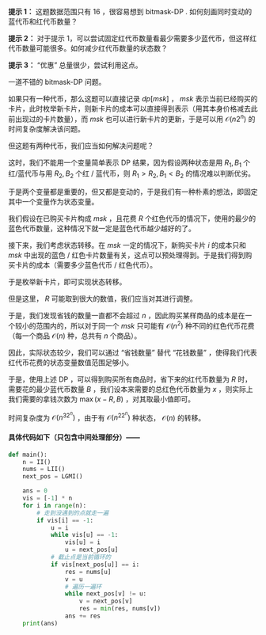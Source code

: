 **提示 1：** 这题数据范围只有 $16$ ，很容易想到 bitmask-DP . 如何刻画同时变动的蓝代币和红代币数量？

**提示 2：** 对于提示 1，可以尝试固定红代币数量看最少需要多少蓝代币，但这样红代币数量可能很多。如何减少红代币数量的状态数？

**提示 3：** “优惠” 总量很少，尝试利用这点。

一道不错的 bitmask-DP 问题。

如果只有一种代币，那么这题可以直接记录 $dp[msk]$ ， $msk$ 表示当前已经购买的卡片，此时枚举新卡片，则新卡片的成本可以直接得到表示（用其本身价格减去此前出现过的卡片数量），而 $msk$ 也可以进行新卡片的更新，于是可以用 $\mathcal{O}(n2^n)$ 的时间复杂度解决该问题。

但这题有两种代币，我们应当如何解决问题呢？

这时，我们不能用一个变量简单表示 DP 结果，因为假设两种状态是用 $R_1,B_1$ 个红/蓝代币与用 $R_2,B_2$ 个红 / 蓝代币，则 $R_1>R_2,B_1<B_2$ 的情况难以判断优劣。

于是两个变量都是重要的，但又都是变动的，于是我们有一种朴素的想法，即固定其中一个变量作为状态变量。

我们假设在已购买卡片构成 $msk$ ，且花费 $R$ 个红色代币的情况下，使用的最少的蓝色代币数量，这种情况下就一定是蓝色代币越少越好的了。

接下来，我们考虑状态转移。在 $msk$ 一定的情况下，新购买卡片 $i$ 的成本只和 $msk$ 中出现的蓝色 / 红色卡片数量有关，这点可以预处理得到。于是我们得到购买卡片的成本（需要多少蓝色代币 / 红色代币）。

于是枚举新卡片，即可实现状态转移。

但是这里， $R$ 可能取到很大的数值，我们应当对其进行调整。

于是，我们发现省钱的数量一直都不会超过 $n$ ，因此购买某样商品的成本是在一个较小的范围内的，所以对于同一个 $msk$ 只可能有 $\mathcal{O}(n^2)$ 种不同的红色代币花费（每一个商品 $\mathcal{O}(n)$ 种，总共有 $n$ 个商品）。

因此，实际状态较少，我们可以通过 “省钱数量” 替代 “花钱数量” ，使得我们代表红代币花费的状态变量数值范围足够小。

于是，使用上述 DP ，可以得到购买所有商品时，省下来的红代币数量为 $R$ 时，需要花的最少蓝代币数量 $B$ ，我们设本来需要的总红色代币数量为 $x$ ，则实际上我们需要的拿钱次数为 $\max(x-R,B)$ ，对其取最小值即可。

时间复杂度为 $\mathcal{O}(n^32^n)$ ，由于有 $\mathcal{O}(n^22^n)$ 种状态， $\mathcal{O}(n)$ 的转移。

#### 具体代码如下（只包含中间处理部分）——

```Python []
def main():
    n = II()
    nums = LII()
    next_pos = LGMI()

    ans = 0
    vis = [-1] * n
    for i in range(n):
        # 走到没遇到的点就走一遍
        if vis[i] == -1:
            u = i
            while vis[u] == -1:
                vis[u] = i
                u = next_pos[u]
            # 截止点是当前循环的
            if vis[next_pos[u]] == i:
                res = nums[u]
                v = u
                # 遍历一遍环
                while next_pos[v] != u:
                    v = next_pos[v]
                    res = min(res, nums[v])
                ans += res
    print(ans)
```
